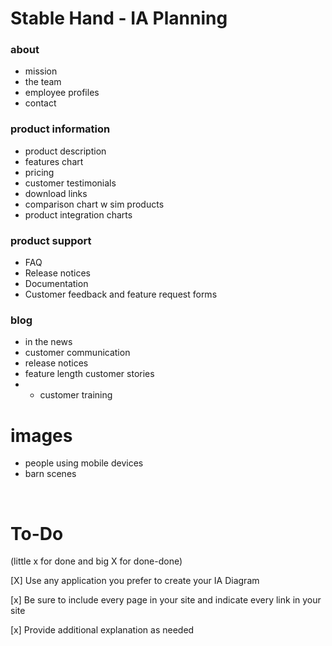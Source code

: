 # Stable Hand - IA Planning



### about 
* mission
* the team
* employee profiles
* contact

### product information
* product description
* features chart
* pricing
* customer testimonials
* download links
* comparison chart w sim products
* product integration charts

### product support
* FAQ
* Release notices
* Documentation
* Customer feedback and feature request forms

### blog
* in the news
* customer communication
* release notices
* feature length customer stories
* * customer training

# images
* people using mobile devices
* barn scenes 


<br>

To-Do
====
(little x for done and big X for done-done)

[X] Use any application you prefer to create your IA Diagram  

[x] Be sure to include every page in your site and indicate every link in your site  

[x] Provide additional explanation as needed  
